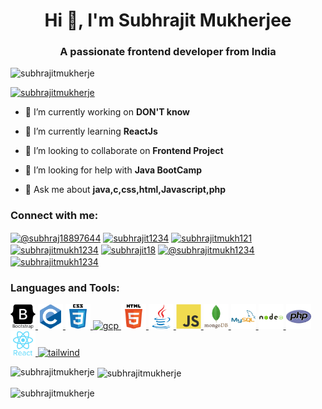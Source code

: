 <h1 align="center">Hi 👋, I'm Subhrajit Mukherjee</h1>
<h3 align="center">A passionate frontend developer from India</h3>
<p align="left"> <img src="https://komarev.com/ghpvc/?username=subhrajitmukherje&label=Profile%20views&color=0e75b6&style=flat" alt="subhrajitmukherje" /> </p>

<p align="left"> <a href="https://github.com/ryo-ma/github-profile-trophy"><img src="https://github-profile-trophy.vercel.app/?username=subhrajitmukherje" alt="subhrajitmukherje" /></a> </p>

- 🔭 I’m currently working on **DON'T know**

- 🌱 I’m currently learning **ReactJs**

- 👯 I’m looking to collaborate on **Frontend Project**

- 🤝 I’m looking for help with **Java BootCamp**

- 💬 Ask me about **java,c,css,html,Javascript,php**

<h3 align="left">Connect with me:</h3>
<p align="left">
<a href="https://twitter.com/@subhraj18897644" target="blank"><img align="center" src="https://raw.githubusercontent.com/rahuldkjain/github-profile-readme-generator/master/src/images/icons/Social/twitter.svg" alt="@subhraj18897644" height="30" width="40" /></a>
<a href="https://www.codechef.com/users/subhrajit1234" target="blank"><img align="center" src="https://cdn.jsdelivr.net/npm/simple-icons@3.1.0/icons/codechef.svg" alt="subhrajit1234" height="30" width="40" /></a>
<a href="https://www.hackerrank.com/subhrajitmukh121" target="blank"><img align="center" src="https://raw.githubusercontent.com/rahuldkjain/github-profile-readme-generator/master/src/images/icons/Social/hackerrank.svg" alt="subhrajitmukh121" height="30" width="40" /></a>
<a href="https://codeforces.com/profile/subhrajitmukh1234" target="blank"><img align="center" src="https://raw.githubusercontent.com/rahuldkjain/github-profile-readme-generator/master/src/images/icons/Social/codeforces.svg" alt="subhrajitmukh1234" height="30" width="40" /></a>
<a href="https://www.leetcode.com/subhrajit18" target="blank"><img align="center" src="https://raw.githubusercontent.com/rahuldkjain/github-profile-readme-generator/master/src/images/icons/Social/leet-code.svg" alt="subhrajit18" height="30" width="40" /></a>
<a href="https://www.hackerearth.com/@subhrajitmukh1234" target="blank"><img align="center" src="https://raw.githubusercontent.com/rahuldkjain/github-profile-readme-generator/master/src/images/icons/Social/hackerearth.svg" alt="@subhrajitmukh1234" height="30" width="40" /></a>
<a href="https://auth.geeksforgeeks.org/user/subhrajitmukh1234" target="blank"><img align="center" src="https://raw.githubusercontent.com/rahuldkjain/github-profile-readme-generator/master/src/images/icons/Social/geeks-for-geeks.svg" alt="subhrajitmukh1234" height="30" width="40" /></a>
</p>

<h3 align="left">Languages and Tools:</h3>
<p align="left"> <a href="https://getbootstrap.com" target="_blank" rel="noreferrer"> <img src="https://raw.githubusercontent.com/devicons/devicon/master/icons/bootstrap/bootstrap-plain-wordmark.svg" alt="bootstrap" width="40" height="40"/> </a> <a href="https://www.cprogramming.com/" target="_blank" rel="noreferrer"> <img src="https://raw.githubusercontent.com/devicons/devicon/master/icons/c/c-original.svg" alt="c" width="40" height="40"/> </a> <a href="https://www.w3schools.com/css/" target="_blank" rel="noreferrer"> <img src="https://raw.githubusercontent.com/devicons/devicon/master/icons/css3/css3-original-wordmark.svg" alt="css3" width="40" height="40"/> </a> <a href="https://cloud.google.com" target="_blank" rel="noreferrer"> <img src="https://www.vectorlogo.zone/logos/google_cloud/google_cloud-icon.svg" alt="gcp" width="40" height="40"/> </a> <a href="https://www.w3.org/html/" target="_blank" rel="noreferrer"> <img src="https://raw.githubusercontent.com/devicons/devicon/master/icons/html5/html5-original-wordmark.svg" alt="html5" width="40" height="40"/> </a> <a href="https://www.java.com" target="_blank" rel="noreferrer"> <img src="https://raw.githubusercontent.com/devicons/devicon/master/icons/java/java-original.svg" alt="java" width="40" height="40"/> </a> <a href="https://developer.mozilla.org/en-US/docs/Web/JavaScript" target="_blank" rel="noreferrer"> <img src="https://raw.githubusercontent.com/devicons/devicon/master/icons/javascript/javascript-original.svg" alt="javascript" width="40" height="40"/> </a> <a href="https://www.mongodb.com/" target="_blank" rel="noreferrer"> <img src="https://raw.githubusercontent.com/devicons/devicon/master/icons/mongodb/mongodb-original-wordmark.svg" alt="mongodb" width="40" height="40"/> </a> <a href="https://www.mysql.com/" target="_blank" rel="noreferrer"> <img src="https://raw.githubusercontent.com/devicons/devicon/master/icons/mysql/mysql-original-wordmark.svg" alt="mysql" width="40" height="40"/> </a> <a href="https://nodejs.org" target="_blank" rel="noreferrer"> <img src="https://raw.githubusercontent.com/devicons/devicon/master/icons/nodejs/nodejs-original-wordmark.svg" alt="nodejs" width="40" height="40"/> </a> <a href="https://www.php.net" target="_blank" rel="noreferrer"> <img src="https://raw.githubusercontent.com/devicons/devicon/master/icons/php/php-original.svg" alt="php" width="40" height="40"/> </a> <a href="https://reactjs.org/" target="_blank" rel="noreferrer"> <img src="https://raw.githubusercontent.com/devicons/devicon/master/icons/react/react-original-wordmark.svg" alt="react" width="40" height="40"/> </a> <a href="https://tailwindcss.com/" target="_blank" rel="noreferrer"> <img src="https://www.vectorlogo.zone/logos/tailwindcss/tailwindcss-icon.svg" alt="tailwind" width="40" height="40"/> </a> </p>

<p><img align="left" src="https://github-readme-stats.vercel.app/api/top-langs?username=subhrajitmukherje&show_icons=true&locale=en&layout=compact" alt="subhrajitmukherje" /></p>

<p>&nbsp;<img align="center" src="https://github-readme-stats.vercel.app/api?username=subhrajitmukherje&show_icons=true&locale=en" alt="subhrajitmukherje" /></p>

<p><img align="center" src="https://github-readme-streak-stats.herokuapp.com/?user=subhrajitmukherje&" alt="subhrajitmukherje" /></p>
